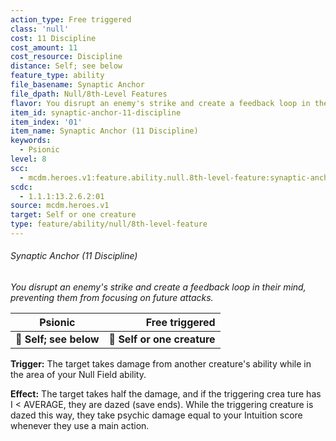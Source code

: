 ```yaml
---
action_type: Free triggered
class: 'null'
cost: 11 Discipline
cost_amount: 11
cost_resource: Discipline
distance: Self; see below
feature_type: ability
file_basename: Synaptic Anchor
file_dpath: Null/8th-Level Features
flavor: You disrupt an enemy's strike and create a feedback loop in their mind, preventing them from focusing on future attacks.
item_id: synaptic-anchor-11-discipline
item_index: '01'
item_name: Synaptic Anchor (11 Discipline)
keywords:
  - Psionic
level: 8
scc:
  - mcdm.heroes.v1:feature.ability.null.8th-level-feature:synaptic-anchor-11-discipline
scdc:
  - 1.1.1:13.2.6.2:01
source: mcdm.heroes.v1
target: Self or one creature
type: feature/ability/null/8th-level-feature
---
```


###### Synaptic Anchor (11 Discipline)

*You disrupt an enemy's strike and create a feedback loop in their mind, preventing them from focusing on future attacks.*

| **Psionic**            |          **Free triggered** |
| ---------------------- | --------------------------: |
| **📏 Self; see below** | **🎯 Self or one creature** |

**Trigger:** The target takes damage from another creature's ability while in the area of your Null Field ability.

**Effect:** The target takes half the damage, and if the triggering crea ture has I < AVERAGE, they are dazed (save ends). While the triggering creature is dazed this way, they take psychic damage equal to your Intuition score whenever they use a main action.
